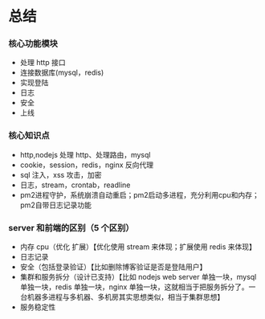 # 总结

### 核心功能模块

- 处理 http 接口
- 连接数据库(mysql，redis)
- 实现登陆
- 日志
- 安全
- 上线

### 核心知识点

- http,nodejs 处理 http、处理路由，mysql
- cookie，session，redis，nginx 反向代理
- sql 注入，xss 攻击，加密
- 日志，stream，crontab，readline
- pm2进程守护，系统崩溃自动重启；pm2启动多进程，充分利用cpu和内存；pm2自带日志记录功能

### server 和前端的区别（5 个区别）

- 内存 cpu（优化 扩展）【优化使用 stream 来体现；扩展使用 redis 来体现】
- 日志记录
- 安全（包括登录验证）【比如删除博客验证是否是登陆用户】
- 集群和服务拆分（设计已支持）【比如 nodejs web server 单独一块，mysql 单独一块，redis 单独一块，nginx 单独一块，这就相当于把服务拆分了。一台机器多进程与多机器、多机房其实思想类似，相当于集群思想】
- 服务稳定性
